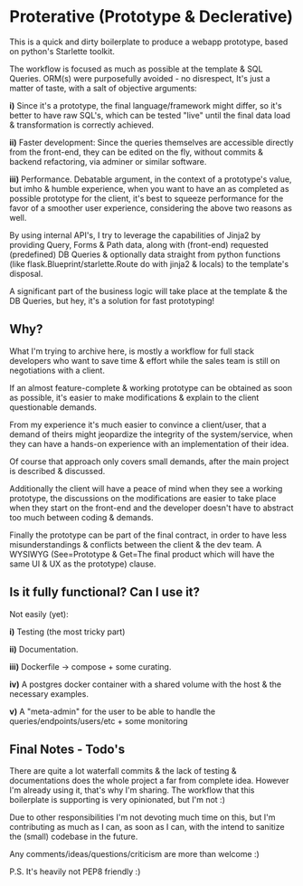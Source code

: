 # Proterative (Prototype & Declerative)

This is a quick and dirty boilerplate to produce a webapp prototype, based on python's Starlette toolkit.

The workflow is focused as much as possible at the template & SQL Queries. 
ORM(s) were purposefully avoided - no disrespect, It's just a matter of taste, with a salt of objective arguments:

**i)** Since it's a prototype, the final language/framework might differ, so it's better to have raw SQL's, which can be tested "live" until the final data load & transformation is correctly achieved.

**ii)** Faster development: Since the queries themselves are accessible directly from the front-end, they can be edited on the fly, without commits & backend refactoring, via adminer or similar software.

**iii)** Performance. Debatable argument, in the context of a prototype's value, but imho & humble experience, when you want to have an as completed as possible prototype for the client, it's best to squeeze performance for the favor of a smoother user experience, considering the above two reasons as well.

By using internal API's, I try to leverage the capabilities of Jinja2 by providing Query, Forms & Path data, along with (front-end) requested (predefined) DB Queries & optionally data straight from python functions (like flask.Blueprint/starlette.Route do with jinja2 & locals) to the template's disposal. 

A significant part of the business logic will take place at the template & the DB Queries, but hey, it's a solution for fast prototyping!


## Why?

What I'm trying to archive here, is mostly a workflow for full stack developers who want to save time & 
effort while the sales team is still on negotiations with a client.

If an almost feature-complete & working prototype can be obtained as soon as possible, it's easier to make modifications 
& explain to the client questionable demands. 

From my experience it's much easier to convince a client/user, that a demand of theirs might jeopardize the integrity of the system/service, when they can have a hands-on experience with an implementation of their idea.

Of course that approach only covers small demands, after the main project is described & discussed.

Additionally the client will have a peace of mind when they see a working prototype, the discussions on the modifications are easier to take place when they start on the front-end and the developer doesn't have to abstract too much between coding & demands.

Finally the prototype can be part of the final contract, in order to have less misunderstandings & conflicts between the client & the dev team. A WYSIWYG (See=Prototype & Get=The final product which will have the same UI & UX as the prototype) clause.

## Is it fully functional? Can I use it?

Not easily (yet):

**i)** Testing (the most tricky part)

**ii)** Documentation.

**iii)** Dockerfile -> compose + some curating.

**iv)** A postgres docker container with a shared volume with the host & the necessary examples.

**v)** A "meta-admin" for the user to be able to handle the queries/endpoints/users/etc + some monitoring

## Final Notes - Todo's

There are quite a lot waterfall commits & the lack of testing & documentations does the whole project a far from complete idea. However I'm already using it, that's why I'm sharing. The workflow that this boilerplate is supporting is very opinionated, but I'm not :) 

Due to other responsibilities I'm not devoting much time on this, but I'm contributing as much as I can, as soon as I can, with the intend to sanitize the (small) codebase in the future.

Any comments/ideas/questions/criticism are more than welcome :)

P.S. It's heavily not PEP8 friendly :)
